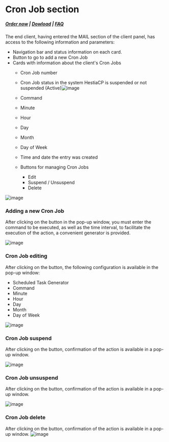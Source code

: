 # Cron Job section

#####  [Order now](https://puqcloud.com/index.php?rp=/store/whmcs-module-hestiacp) | [Dowload](https://download.puqcloud.com/WHMCS/servers/PUQ_WHMCS-HestiaCP/) | [FAQ](https://faq.puqcloud.com/)

The end client, having entered the MAIL section of the client panel, has access to the following information and parameters:

- Navigation bar and status information on each card.
- Button to go to add a new Cron Job
- Cards with information about the client's Cron Jobs 
    - Cron Job number
    - Cron Job status in the system HestiaCP is suspended or not suspended (Active)![image](https://user-images.githubusercontent.com/81689153/223440330-31ac0f4f-ed8e-4978-a818-8d8e2f1e03a4.png)

    - Command
    - Minute
    - Hour
    - Day
    - Month
    - Day of Week
    - Time and date the entry was created
    - Buttons for managing Cron Jobs 
        - Edit
        - Suspend / Unsuspend
        - Delete

![image](https://user-images.githubusercontent.com/81689153/231418971-ddbd6631-df1d-4624-bf41-1c1b83e5bfd5.png)

### Adding a new Cron Job

After clicking on the button in the pop-up window, you must enter the command to be executed, as well as the time interval, to facilitate the execution of the action, a convenient generator is provided.

![image](https://user-images.githubusercontent.com/81689153/231419004-8ee1a07c-c0e0-4fca-be2a-72345934b770.png)

### Cron Job editing

After clicking on the button, the following configuration is available in the pop-up window:

- Scheduled Task Generator
- Command
- Minute
- Hour
- Day
- Month
- Day of Week

![image](https://user-images.githubusercontent.com/81689153/231419037-bd454d90-b747-4b5f-81b0-f64aba56919d.png)

### Cron Job suspend

After clicking on the button, confirmation of the action is available in a pop-up window.

![image](https://user-images.githubusercontent.com/81689153/231419063-84e875fb-e6a0-4655-ad0a-c08d721df9a2.png)

### Cron Job unsuspend

After clicking on the button, confirmation of the action is available in a pop-up window.

![image](https://user-images.githubusercontent.com/81689153/231419089-d5943938-9347-473d-9a1f-e08d2c2cb89f.png)

### Cron Job delete

After clicking on the button, confirmation of the action is available in a pop-up window.
![image](https://user-images.githubusercontent.com/81689153/231419118-8a3a21af-1a47-470c-bbf1-8c6b72ed966a.png)
